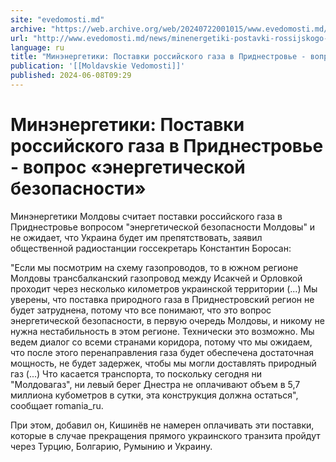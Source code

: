 ```yaml
---
site: "evedomosti.md"
archive: "https://web.archive.org/web/20240722001015/www.evedomosti.md/news/minenergetiki-postavki-rossijskogo-gaza-v-pridnestrove-vopro"
url: "http://www.evedomosti.md/news/minenergetiki-postavki-rossijskogo-gaza-v-pridnestrove-vopro"
language: ru
title: "Минэнергетики: Поставки российского газа в Приднестровье - вопрос «энергетической безопасности»"
publication: '[[Moldavskie Vedomosti]]'
published: 2024-06-08T09:29
---
```


# Минэнергетики: Поставки российского газа в Приднестровье - вопрос «энергетической безопасности»

Минэнергетики Молдовы считает поставки российского газа в Приднестровье вопросом "энергетической безопасности Молдовы" и не ожидает, что Украина будет им препятствовать, заявил общественной радиостанции госсекретарь Константин Боросан:

"Если мы посмотрим на схему газопроводов, то в южном регионе Молдовы трансбалканский газопровод между Исакчей и Орловкой проходит через несколько километров украинской территории (...) Мы уверены, что поставка природного газа в Приднестровский регион не будет затруднена, потому что все понимают, что это вопрос энергетической безопасности, в первую очередь Молдовы, и никому не нужна нестабильность в этом регионе. Технически это возможно. Мы ведем диалог со всеми странами коридора, потому что мы ожидаем, что после этого перенаправления газа будет обеспечена достаточная мощность, не будет задержек, чтобы мы могли доставлять природный газ (...) Что касается транспорта, то поскольку сегодня ни "Молдовагаз", ни левый берег Днестра не оплачивают объем в 5,7 миллиона кубометров в сутки, эта конструкция должна остаться", сообщает romania_ru.

При этом, добавил он, Кишинёв не намерен оплачивать эти поставки, которые в случае прекращения прямого украинского транзита пройдут через Турцию, Болгарию, Румынию и Украину.